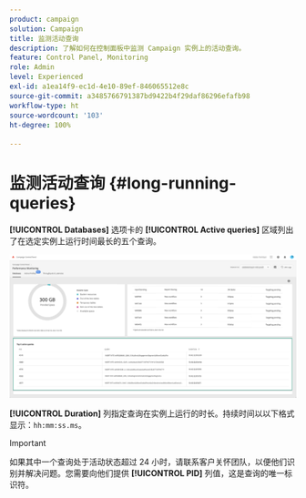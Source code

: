 ```yaml
---
product: campaign
solution: Campaign
title: 监测活动查询
description: 了解如何在控制面板中监测 Campaign 实例上的活动查询。
feature: Control Panel, Monitoring
role: Admin
level: Experienced
exl-id: a1ea14f9-ec1d-4e10-89ef-846065512e8c
source-git-commit: a3485766791387bd9422b4f29daf86296efafb98
workflow-type: ht
source-wordcount: '103'
ht-degree: 100%

---
```


# 监测活动查询 {#long-running-queries}

**[!UICONTROL Databases]** 选项卡的 **[!UICONTROL Active queries]** 区域列出了在选定实例上运行时间最长的五个查询。

![](assets/active-queries.png)

**[!UICONTROL Duration]** 列指定查询在实例上运行的时长。持续时间以以下格式显示：`hh:mm:ss.ms`。

>[!IMPORTANT]
>
>如果其中一个查询处于活动状态超过 24 小时，请联系客户关怀团队，以便他们识别并解决问题。您需要向他们提供 **[!UICONTROL PID]** 列值，这是查询的唯一标识符。
